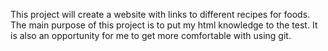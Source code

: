This project will create a website with links to different recipes for foods. The main purpose of this project is to put my html knowledge to the test. It is also an opportunity for me to get more comfortable with using git.
